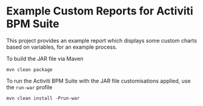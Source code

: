 Example Custom Reports for Activiti BPM Suite
====

This project provides an example report which displays some custom charts based on variables, for an example process.

To build the JAR file via Maven

    mvn clean package

To run the Activiti BPM Suite with the JAR file customisations applied, use the `run-war` profile

    mvn clean install -Prun-war

